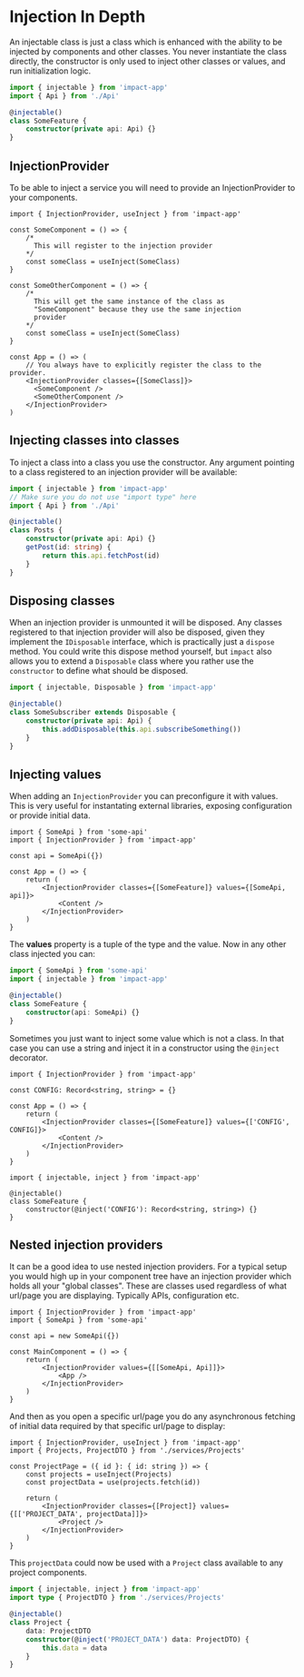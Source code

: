# Injection In Depth

An injectable class is just a class which is enhanced with the ability to be injected by components and other classes. You never instantiate the class directly, the constructor is only used to inject other classes or values, and run initialization logic.

```ts
import { injectable } from 'impact-app'
import { Api } from './Api'

@injectable()
class SomeFeature {
    constructor(private api: Api) {}
}
```

## InjectionProvider

To be able to inject a service you will need to provide an InjectionProvider to your components.

```tsx
import { InjectionProvider, useInject } from 'impact-app'

const SomeComponent = () => {
    /* 
      This will register to the injection provider
    */
    const someClass = useInject(SomeClass)
}

const SomeOtherComponent = () => {
    /* 
      This will get the same instance of the class as
      "SomeComponent" because they use the same injection
      provider
    */
    const someClass = useInject(SomeClass)
}

const App = () => (
    // You always have to explicitly register the class to the provider. 
    <InjectionProvider classes={[SomeClass]}>
      <SomeComponent />
      <SomeOtherComponent />
    </InjectionProvider>
)
```


## Injecting classes into classes

To inject a class into a class you use the constructor. Any argument pointing to a class registered to an injection provider will be available:

```ts
import { injectable } from 'impact-app'
// Make sure you do not use "import type" here
import { Api } from './Api'

@injectable()
class Posts {
    constructor(private api: Api) {}
    getPost(id: string) {
        return this.api.fetchPost(id)
    }
}
```

## Disposing classes

When an injection provider is unmounted it will be disposed. Any classes registered to that injection provider will also be disposed, given they implement the `IDisposable` interface, which is practically just a `dispose` method. You could write this dispose method yourself, but `impact` also allows you to extend a `Disposable` class where you rather use the `constructor` to define what should be disposed.

```ts
import { injectable, Disposable } from 'impact-app'

@injectable()
class SomeSubscriber extends Disposable {
    constructor(private api: Api) {
        this.addDisposable(this.api.subscribeSomething())
    }
}
```

## Injecting values

When adding an `InjectionProvider` you can preconfigure it with values. This is very useful for instantating external libraries, exposing configuration or provide initial data.

```tsx
import { SomeApi } from 'some-api'
import { InjectionProvider } from 'impact-app'

const api = SomeApi({})

const App = () => {
    return (
        <InjectionProvider classes={[SomeFeature]} values={[SomeApi, api]}>
            <Content />
        </InjectionProvider>
    )
}
```

The **values** property is a tuple of the type and the value. Now in any other class injected you can:

```ts
import { SomeApi } from 'some-api'
import { injectable } from 'impact-app'

@injectable()
class SomeFeature {
    constructor(api: SomeApi) {}
}
```

Sometimes you just want to inject some value which is not a class. In that case you can use a string and inject it in a constructor using the `@inject` decorator. 

```tsx
import { InjectionProvider } from 'impact-app'

const CONFIG: Record<string, string> = {}

const App = () => {
    return (
        <InjectionProvider classes={[SomeFeature]} values={['CONFIG', CONFIG]}>
            <Content />
        </InjectionProvider>
    )
}
```

```tsx
import { injectable, inject } from 'impact-app'

@injectable()
class SomeFeature {
    constructor(@inject('CONFIG'): Record<string, string>) {}
}
```

## Nested injection providers

It can be a good idea to use nested injection providers. For a typical setup you would high up in your component tree have an injection provider which holds all your "global classes". These are classes used regardless of what url/page you are displaying. Typically APIs, configuration etc.

```tsx
import { InjectionProvider } from 'impact-app'
import { SomeApi } from 'some-api'

const api = new SomeApi({})

const MainComponent = () => {
    return (
        <InjectionProvider values={[[SomeApi, Api]]}>
            <App />
        </InjectionProvider>
    )
}
```

And then as you open a specific url/page you do any asynchronous fetching of initial data required by that specific url/page to display:

```tsx
import { InjectionProvider, useInject } from 'impact-app'
import { Projects, ProjectDTO } from './services/Projects'

const ProjectPage = ({ id }: { id: string }) => {
    const projects = useInject(Projects)
    const projectData = use(projects.fetch(id))
    
    return (
        <InjectionProvider classes={[Project]} values={[['PROJECT_DATA', projectData]]}>
            <Project />
        </InjectionProvider>
    )
}
```

This `projectData` could now be used with a `Project` class available to any project components.

```ts
import { injectable, inject } from 'impact-app'
import type { ProjectDTO } from './services/Projects'

@injectable()
class Project {
    data: ProjectDTO
    constructor(@inject('PROJECT_DATA') data: ProjectDTO) {
        this.data = data
    }
}
```
